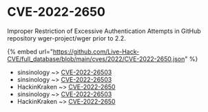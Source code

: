 # CVE-2022-2650

Improper Restriction of Excessive Authentication Attempts in GitHub repository wger-project/wger prior to 2.2.

{% embed url="https://github.com/Live-Hack-CVE/full_database/blob/main/cves/2022/CVE-2022-2650.json" %}


* sinsinology ~> [CVE-2022-26503](https://www.alice-snow.ru/2022/database/cve-2022-2650/cve-2022-26503-sinsinology)
* sinsinology ~> [CVE-2022-26503](https://www.alice-snow.ru/2022/database/cve-2022-2650/cve-2022-26503-sinsinology)
* HackinKraken ~> [CVE-2022-2650](https://www.alice-snow.ru/2022/database/cve-2022-2650/cve-2022-2650-hackinkraken)
* sinsinology ~> [CVE-2022-26503](https://www.alice-snow.ru/2022/database/cve-2022-2650/cve-2022-26503-sinsinology)
* HackinKraken ~> [CVE-2022-2650](https://www.alice-snow.ru/2022/database/cve-2022-2650/cve-2022-2650-hackinkraken)